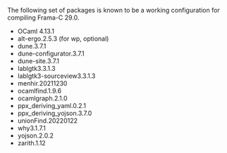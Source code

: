 The following set of packages is known to be a working configuration for
compiling Frama-C 29.0.

- OCaml 4.13.1
- alt-ergo.2.5.3 (for wp, optional)
- dune.3.7.1
- dune-configurator.3.7.1
- dune-site.3.7.1
- lablgtk3.3.1.3
- lablgtk3-sourceview3.3.1.3
- menhir.20211230
- ocamlfind.1.9.6
- ocamlgraph.2.1.0
- ppx_deriving_yaml.0.2.1
- ppx_deriving_yojson.3.7.0
- unionFind.20220122
- why3.1.7.1
- yojson.2.0.2
- zarith.1.12
